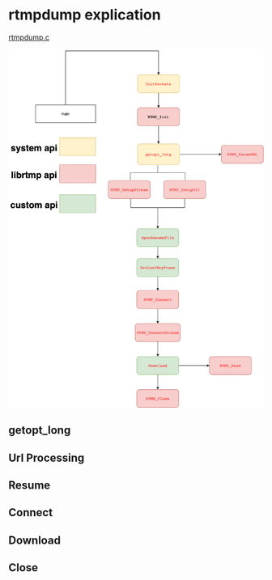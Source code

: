 # rtmpdump explication

[rtmpdump.c](/src/rtmpdump/rtmpdump.c)

![](../files/rtmpdump.png)

## getopt_long

## Url Processing

## Resume

## Connect

## Download

## Close